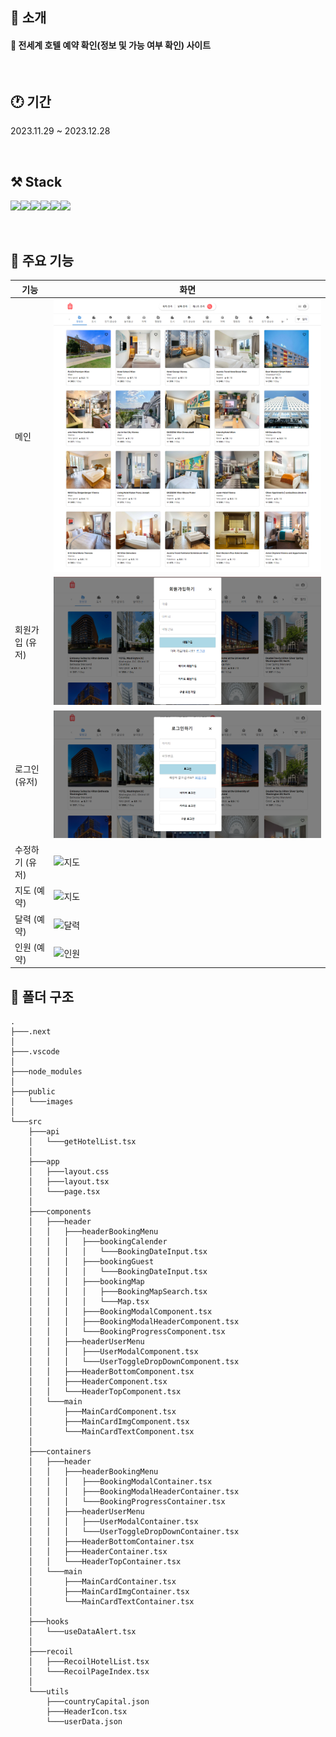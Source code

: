 ## 🚀 소개

#### 🏨 전세계 호텔 예약 확인(정보 및 가능 여부 확인) 사이트

<br>

## 🕐 기간

2023.11.29 ~ 2023.12.28

<br>

## ⚒️ Stack

<img src="https://img.shields.io/badge/typescript-3178C6?style=for-the-badge&logo=typescript&logoColor=white"><img src="https://img.shields.io/badge/Next.js-000000?style=for-the-badge&logo=Next.js&logoColor=white"><img src="https://img.shields.io/badge/React-61DAFB?style=for-the-badge&logo=React&logoColor=black"><img src="https://img.shields.io/badge/reactquery-FF4154?style=for-the-badge&logo=reactquery&logoColor=black"><img src="https://img.shields.io/badge/Recoil-3578E5?style=for-the-badge&logo=recoil&logoColor=black"><img src="https://img.shields.io/badge/mui-007FFF?style=for-the-badge&logo=mui&logoColor=black">

<br>

## 📌 주요 기능

| 기능            | 화면                                               |
| --------------- | -------------------------------------------------- |
| 메인            | <img src="public\images\홈화면.png" alt="메인"/>   |
| 회원가입 (유저) | <img src="public\images\회원가입.png" alt="지도"/> |
| 로그인 (유저)   | <img src="public\images\로그인.png" alt="지도"/>   |
| 수정하기 (유저) | <img src="images\수정하기.png" alt="지도"/>        |
| 지도 (예약)     | <img src="images\지도.png" alt="지도"/>            |
| 달력 (예약)     | <img src="images\캘린더.png" alt="달력"/>          |
| 인원 (예약)     | <img src="images\인원.png" alt="인원"/>            |

## 📁 폴더 구조

```
.
├───.next
│
├───.vscode
│
├───node_modules
│
├───public
│   └───images
│
└───src
    ├───api
    │   └───getHotelList.tsx
    │
    ├───app
    │   ├───layout.css
    │   ├───layout.tsx
    │   └───page.tsx
    │
    ├───components
    │   ├───header
    │   │   ├───headerBookingMenu
    │   │   │   ├───bookingCalender
    │   │   │   │   └───BookingDateInput.tsx
    │   │   │   ├───bookingGuest
    │   │   │   │   └───BookingDateInput.tsx
    │   │   │   ├───bookingMap
    │   │   │   │   ├───BookingMapSearch.tsx
    │   │   │   │   └───Map.tsx
    │   │   │   ├───BookingModalComponent.tsx
    │   │   │   ├───BookingModalHeaderComponent.tsx
    │   │   │   └───BookingProgressComponent.tsx
    │   │   ├───headerUserMenu
    │   │   │   ├───UserModalComponent.tsx
    │   │   │   └───UserToggleDropDownComponent.tsx
    │   │   ├───HeaderBottomComponent.tsx
    │   │   ├───HeaderComponent.tsx
    │   │   └───HeaderTopComponent.tsx
    │   └───main
    │       ├───MainCardComponent.tsx
    │       ├───MainCardImgComponent.tsx
    │       └───MainCardTextComponent.tsx
    │
    ├───containers
    │   ├───header
    │   │   ├───headerBookingMenu
    │   │   │   ├───BookingModalContainer.tsx
    │   │   │   ├───BookingModalHeaderContainer.tsx
    │   │   │   └───BookingProgressContainer.tsx
    │   │   ├───headerUserMenu
    │   │   │   ├───UserModalContainer.tsx
    │   │   │   └───UserToggleDropDownContainer.tsx
    │   │   ├───HeaderBottomContainer.tsx
    │   │   ├───HeaderContainer.tsx
    │   │   └───HeaderTopContainer.tsx
    │   └───main
    │       ├───MainCardContainer.tsx
    │       ├───MainCardImgContainer.tsx
    │       └───MainCardTextContainer.tsx
    │
    ├───hooks
    │   └───useDataAlert.tsx
    │
    ├───recoil
    │   ├───RecoilHotelList.tsx
    │   └───RecoilPageIndex.tsx
    │
    └───utils
        ├───countryCapital.json
        ├───HeaderIcon.tsx
        └───userData.json
```
